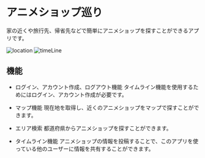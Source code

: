 # アニメショップ巡り
家の近くや旅行先、帰省先などで簡単にアニメショップを探すことができるアプリです。

![location](https://user-images.githubusercontent.com/67212981/90326417-114b8480-dfc3-11ea-8fd6-c3298305d18f.gif)
![timeLine](https://user-images.githubusercontent.com/67212981/90326384-c7fb3500-dfc2-11ea-96df-d04d5465b21b.gif)



## 機能

* ログイン、アカウント作成、ログアウト機能
タイムライン機能を使用するためにはログイン、アカウント作成が必要です。

* マップ機能
現在地を取得し、近くのアニメショップをマップで探すことができます。

* エリア検索
都道府県からアニメショップを探すことができます。

* タイムライン機能
アニメショップの情報を投稿することで、このアプリを使っている他のユーザーに情報を共有することができます。
